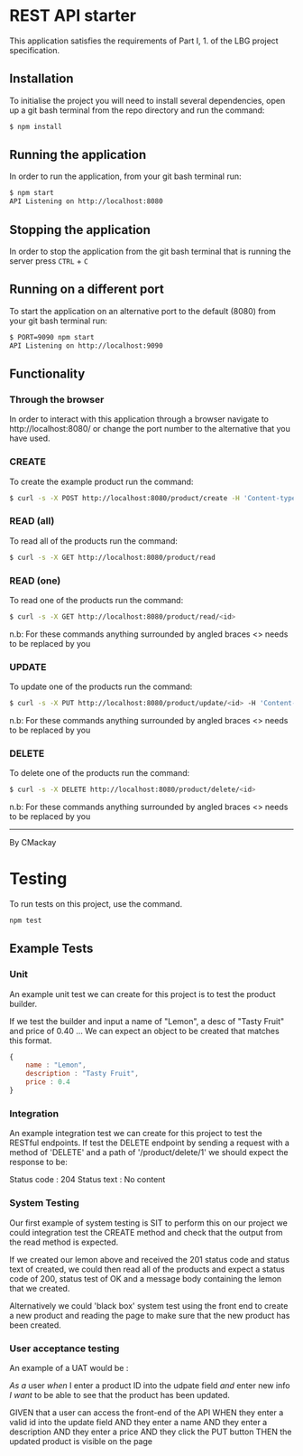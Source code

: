 # REST API starter

This application satisfies the requirements of Part I, 1. of the LBG project specification.

## Installation

To initialise the project you will need to install several dependencies, open up a git bash terminal from the repo directory and run the command:

~~~ bash
$ npm install
~~~

## Running the application

In order to run the application, from your git bash terminal run:

~~~ bash
$ npm start
API Listening on http://localhost:8080
~~~

## Stopping the application

In order to stop the application from the git bash terminal that is running the server press ``CTRL`` + ``C``

## Running on a different port

To start the application on an alternative port to the default (8080) from your git bash terminal run:

~~~ bash
$ PORT=9090 npm start
API Listening on http://localhost:9090
~~~

## Functionality

### Through the browser

In order to interact with this application through a browser navigate to http://localhost:8080/ or change the port number to the alternative that you have used.

### CREATE

To create the example product run the command:

~~~ bash
$ curl -s -X POST http://localhost:8080/product/create -H 'Content-type:application/json' -d '{"name":"example product", "description":"this is an example", "price":9.99}'
~~~

### READ (all)

To read all of the products run the command:

~~~ bash
$ curl -s -X GET http://localhost:8080/product/read
~~~

### READ (one)

To read one of the products run the command:

~~~ bash
$ curl -s -X GET http://localhost:8080/product/read/<id>
~~~

n.b: For these commands anything surrounded by angled braces <> needs to be replaced by you

### UPDATE

To update one of the products run the command:

~~~ bash
$ curl -s -X PUT http://localhost:8080/product/update/<id> -H 'Content-type:application/json'  -d '{"name":"updated product", "description":"its brand new", "price":99.99}'
~~~

n.b: For these commands anything surrounded by angled braces <> needs to be replaced by you

### DELETE

To delete one of the products run the command:

~~~ bash
$ curl -s -X DELETE http://localhost:8080/product/delete/<id>
~~~

n.b: For these commands anything surrounded by angled braces <> needs to be replaced by you

---

By CMackay


# Testing

To run tests on this project, use the command.

~~~ bash
npm test
~~~

## Example Tests

### Unit
An example unit test we can create for this project is to test the product builder.

If we test the builder and input a name of "Lemon", a desc of "Tasty Fruit" and price of 0.40 ... 
We can expect an object to be created that matches this format.

~~~ javascript
{
    name : "Lemon",
    description : "Tasty Fruit",
    price : 0.4
}
~~~

### Integration
An example integration test we can create for this project to test the RESTful endpoints.
If test the DELETE endpoint by sending a request with a method of 'DELETE' and a path of '/product/delete/1' we should expect the response to be:

Status code : 204
Status text : No content

### System Testing
Our first example of system testing is SIT to perform this on our project we could integration test the CREATE method and check that the output from the read method is expected.

If we created our lemon above and received the 201 status code and status text of created, we could then read all of the products and expect a status code of 200, status test of OK and a message body containing the lemon that we created.

Alternatively we could 'black box' system test using the front end to create a new product and reading the page to make sure that the new product has been created.

### User acceptance testing

An example of a UAT would be :

*As a* user
*when* I enter a product ID into the udpate field
*and* enter new info
*I want* to be able to see that the product has been updated.

GIVEN that a user can access the front-end of the API
WHEN they enter a valid id into the update field
AND they enter a name
AND they enter a description
AND they enter a price
AND they click the PUT button
THEN the updated product is visible on the page






